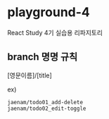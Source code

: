 # playground-4

React Study 4기 실습용 리파지토리

## branch 명명 규칙

[영문이름]/[title]

ex)
```
jaenam/todo01_add-delete
jaenam/todo02_edit-toggle
```
